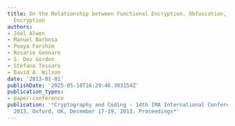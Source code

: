 ```yaml
---
title: On the Relationship between Functional Encryption, Obfuscation, and Fully Homomorphic
  Encryption
authors:
- Joël Alwen
- Manuel Barbosa
- Pooya Farshim
- Rosario Gennaro
- S. Dov Gordon
- Stefano Tessaro
- David A. Wilson
date: '2013-01-01'
publishDate: '2025-05-18T16:29:46.303154Z'
publication_types:
- paper-conference
publication: '*Cryptography and Coding - 14th IMA International Conference, IMACC
  2013, Oxford, UK, December 17-19, 2013. Proceedings*'
---
```

